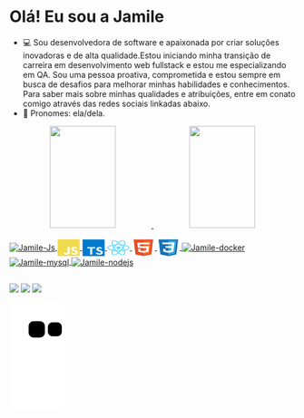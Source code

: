 # Olá! Eu sou a Jamile
* 💻 Sou desenvolvedora de software e apaixonada por criar soluções inovadoras e de alta qualidade.Estou iniciando minha transição de carreira em desenvolvimento web fullstack e estou me especializando em QA. Sou uma pessoa proativa, comprometida e estou sempre em busca de desafios para melhorar minhas habilidades e conhecimentos. Para saber mais sobre minhas qualidades e atribuições, entre em conato comigo através das redes sociais linkadas abaixo.
* 👩 Pronomes: ela/dela.

<div align="center">
  <a href="https://github.com/Jhamyllie">
  <img width="48%" height="180em" src="https://github-readme-stats.vercel.app/api?username=Jhamyllie&show_icons=true&theme=dracula&include_all_commits=true&count_private=true"/>
  <img width="48%" height="180em" src="https://github-readme-stats.vercel.app/api/top-langs/?username=Jhamyllie&layout=compact&langs_count=7&theme=dracula"/>
</div>
<div style="display: inline_block"><br>
  <img align="center" alt="Jamile-Js" height="30" width="40" src="https://cdn.jsdelivr.net/gh/devicons/devicon/icons/vscode/vscode-original-wordmark.svg" />
  <img align="center" alt="Jamile-Js" height="30" width="40" src="https://raw.githubusercontent.com/devicons/devicon/master/icons/javascript/javascript-plain.svg">
  <img align="center" alt="Jamile-Ts" height="30" width="40" src="https://raw.githubusercontent.com/devicons/devicon/master/icons/typescript/typescript-plain.svg">
  <img align="center" alt="Jamile-React" height="30" width="40" src="https://raw.githubusercontent.com/devicons/devicon/master/icons/react/react-original.svg">
  <img align="center" alt="Jamile-HTML" height="30" width="40" src="https://raw.githubusercontent.com/devicons/devicon/master/icons/html5/html5-original.svg">
  <img align="center" alt="Jamile-CSS" height="30" width="40" src="https://raw.githubusercontent.com/devicons/devicon/master/icons/css3/css3-original.svg">
  <img align="center" alt="Jamile-docker" height="40" width="50" src="https://cdn.jsdelivr.net/gh/devicons/devicon/icons/docker/docker-original.svg" />
  <img align="center" alt="Jamile-mysql" height="30" width="40" src="https://cdn.jsdelivr.net/gh/devicons/devicon/icons/mysql/mysql-original.svg" />
  <img align="center" alt="Jamile-nodejs" height="30" width="40" src="https://cdn.jsdelivr.net/gh/devicons/devicon/icons/nodejs/nodejs-original.svg" />
  
  ##
  
  <div>
  <a href="https://instagram.com/milli.santana2017" target="_blank"><img src="https://img.shields.io/badge/-Instagram-%23E4405F?style=for-the-badge&logo=instagram&logoColor=white" target="_blank"></a>
  <a href="https://www.linkedin.com/in/jamile-santana-da-silva" target="_blank"><img src="https://img.shields.io/badge/-LinkedIn-%230077B5?style=for-the-badge&logo=linkedin&logoColor=white" target="_blank"></a> 
  <a href="mailto:milli.santana2017@gmail.com"><img src="https://img.shields.io/badge/Gmail-D14836?style=for-the-badge&logo=gmail&logoColor=white" target="_blank"></a>
  
  ![Snake animation](https://github.com/Jhamyllie/Jhamyllie/blob/output/github-contribution-grid-snake.svg)
  
  </div>
          
